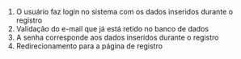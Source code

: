 1. O usuário faz login no sistema com os dados inseridos durante o registro
2. Validação do e-mail que já está retido no banco de dados
3. A senha corresponde aos dados inseridos durante o registro
4. Redirecionamento para a página de registro 

